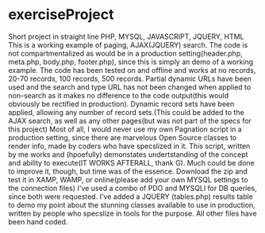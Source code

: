 # exerciseProject
Short project in straight line PHP, MYSQL, JAVASCRIPT, JQUERY, HTML
This is a working example of paging, AJAX(JQUERY) search. The code is not compartmentalized as would be in a production setting(header.php, meta.php, body.php, footer.php), since this is simply an demo of a working example. The code has been tested on and offline and works at  no records, 20-70 records, 100 records, 500 records. Partial dynamic URLs have been used and the search and type URL has not been changed when applied to non-search as it makes no difference to the code output(this would obviously be rectified in production).
Dynamic record sets have been applied, allowing any number of record sets.(This could be added to the AJAX search, as well as any other pages(but was not part of the specs for this project)
Most of all, I would never use my own Pagnation script in a production setting, since there are marvelous Open Source classes to render info, made by coders who have specslized in it. This script, written by me works and (hpoefully) demonstates undertstanding of the concept and ability to execute(IT WORKS AFTERALL, thank G). Much could be done to improve it, though, but time was of the essence.
Download the zip and test it in XAMP, WAMP, or online(please add your own MYSQL settings to the connection files) I've used a combo of PDO and MYSQLI for DB queries, since both were requested.
I've added a JQUERY (tables.php) results table to demo my point about the stunning classes available to use in production, written by people who specslize in tools for the purpose. All other files have been hand coded.
